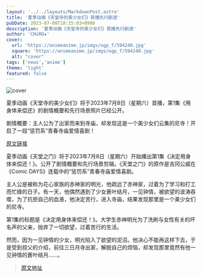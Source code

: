 ```yaml
---
layout: '../../layouts/MarkdownPost.astro'
title: '夏季动画《天堂寺的美少女们》首播先行剧透'
pubDate: 2023-07-08T18:15:03+0900
description: '夏季动画《天堂寺的美少女们》首播先行剧透'
author: 'CHiRO★'
cover:
  url: 'https://animeanime.jp/imgs/ogp_f/594240.jpg'
  square: 'https://animeanime.jp/imgs/ogp_f/594240.jpg'
  alt: "cover"
tags: ['news','anime']
theme: 'light'
featured: false
---
```


![cover](https://animeanime.jp/imgs/ogp_f/594240.jpg)

夏季动画《天堂寺的美少女们》将于2023年7月8日（星期六）首播，第1集《用身体来偿还》的剧情概要和先行场景照片已经公开。

剧情概要：主人公为了出家而来到寺庙，却发现这是一个美少女们云集的尼寺！开启了一段“惩罚系”青春寺庙爱情喜剧！

[原文链接](https://animeanime.jp/article/2023/07/08/78460.html)

夏季动画《天堂之门》将于2023年7月8日（星期六）开始播出第1集《决定用身体来偿还！》。公开了剧情概要和先行场景剪辑。《天堂之门》的原作是吉冈公威在《Comic DAYS》连载中的“惩罚系”青春寺庙爱情喜剧。

主人公是被称为花心家族的赤神家的明光，他疏远了赤神家，过着为了学习和打工而忙碌的日子。有一天，他偶然遇到了少女蒼叶结月，一见钟情，被欲望的波涛吞噬，为了抗拒自己的血液，他决定苦行，进入寺庙，结果发现那里是一个美少女们的尼寺。

第1集的标题是《决定用身体来偿还！》。大学生赤神明光为了洗刷与女性有关的坏名声的父亲，抛弃了一切欲望，过着苦行的生活。

然而，因为一见钟情的少女，明光陷入了欲望的泥沼。他决心不能再这样下去，于是受到叔父的介绍，前往三日月寺出家，解脱自己的烦恼，却发现那里竟然有他一见钟情的蒼叶结月……。

>[原文地址](https://animeanime.jp/article/2023/07/08/78460.html)  